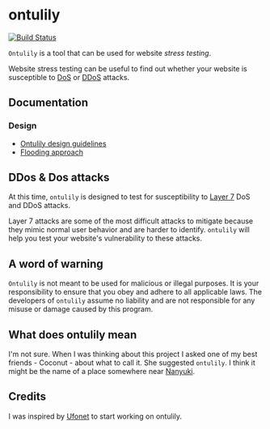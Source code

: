 # ontulily

[![Build Status](https://travis-ci.org/moshthepitt/ontulily.svg?branch=master)](https://travis-ci.org/moshthepitt/ontulily)

`Ontulily` is a tool that can be used for website _stress testing_.

Website stress testing can be useful to find out whether your website is susceptible to [DoS](https://en.wikipedia.org/wiki/Denial-of-service_attack) or [DDoS](https://en.wikipedia.org/wiki/Denial-of-service_attack#Distributed_attack) attacks.

## Documentation

### Design

* [Ontulily design guidelines](https://github.com/moshthepitt/ontulily/blob/master/docs/design.md)
* [Flooding approach](https://github.com/moshthepitt/ontulily/blob/master/docs/flood.md)

## DDos & Dos attacks

At this time, `ontulily` is designed to test for susceptibility to [Layer 7](https://en.wikipedia.org/wiki/Application_layer) DoS and DDoS attacks.

Layer 7 attacks are some of the most difficult attacks to mitigate because they mimic normal user behavior and are harder to identify.  `ontulily` will help you test your website's vulnerability to these attacks.

## A word of warning

`Ontulily` is not meant to be used for malicious or illegal purposes.  It is your responsibility to ensure that you obey and adhere to all applicable laws.  The developers of `ontulily` assume no liability and are not responsible for any misuse or damage caused by this program.

## What does ontulily mean

I'm not sure.  When I was thinking about this project I asked one of my best friends - Coconut - about what to call it.  She suggested `ontulily`.  I think it might be the name of a place somewhere near [Nanyuki](https://en.wikipedia.org/wiki/Nanyuki).

## Credits

I was inspired by [Ufonet](https://github.com/epsylon/ufonet) to start working on ontulily.

